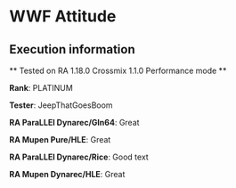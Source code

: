 # WWF Attitude 

## Execution information


** Tested on RA 1.18.0 Crossmix 1.1.0 Performance mode **


**Rank**: PLATINUM


**Tester**: JeepThatGoesBoom



**RA ParaLLEl Dynarec/Gln64**: Great


**RA Mupen Pure/HLE**: Great


**RA ParaLLEl Dynarec/Rice**: Good text


**RA Mupen Dynarec/HLE**: Great